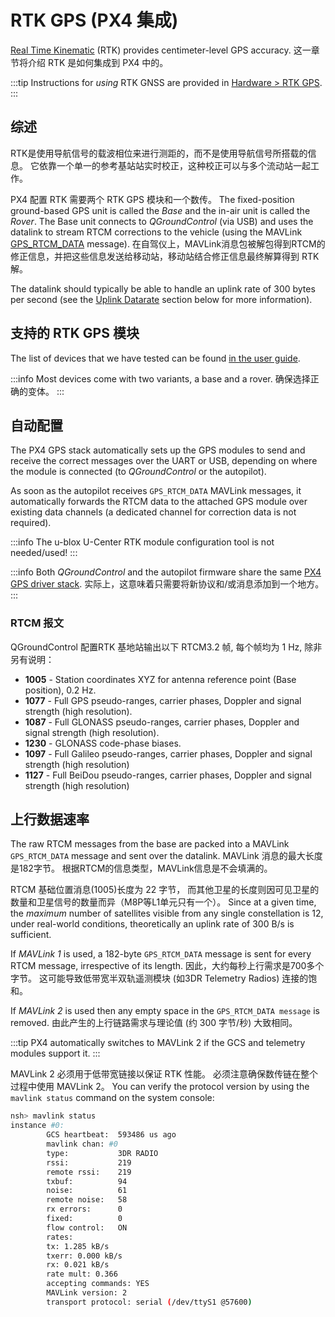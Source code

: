 # RTK GPS (PX4 集成)

[Real Time Kinematic](https://en.wikipedia.org/wiki/Real_Time_Kinematic) (RTK) provides centimeter-level GPS accuracy.
这一章节将介绍 RTK 是如何集成到 PX4 中的。

:::tip
Instructions for _using_ RTK GNSS are provided in [Hardware > RTK GPS](../gps_compass/rtk_gps.md).
:::

## 综述

RTK是使用导航信号的载波相位来进行测距的，而不是使用导航信号所搭载的信息。
它依靠一个单一的参考基站站实时校正，这种校正可以与多个流动站一起工作。

PX4 配置 RTK 需要两个 RTK GPS 模块和一个数传。
The fixed-position ground-based GPS unit is called the _Base_ and the in-air unit is called the _Rover_.
The Base unit connects to _QGroundControl_ (via USB) and uses the datalink to stream RTCM corrections to the vehicle (using the MAVLink [GPS_RTCM_DATA](https://mavlink.io/en/messages/common.html#GPS_RTCM_DATA) message).
在自驾仪上，MAVLink消息包被解包得到RTCM的修正信息，并把这些信息发送给移动站，移动站结合修正信息最终解算得到 RTK 解。

The datalink should typically be able to handle an uplink rate of 300 bytes per second (see the [Uplink Datarate](#uplink-datarate) section below for more information).

## 支持的 RTK GPS 模块

The list of devices that we have tested can be found [in the user guide](../gps_compass/rtk_gps.md#supported-devices).

:::info
Most devices come with two variants, a base and a rover.
确保选择正确的变体。
:::

## 自动配置

The PX4 GPS stack automatically sets up the GPS modules to send and receive the correct messages over the UART or USB, depending on where the module is connected (to _QGroundControl_ or the autopilot).

As soon as the autopilot receives `GPS_RTCM_DATA` MAVLink messages, it automatically forwards the RTCM data to the attached GPS module over existing data channels (a dedicated channel for correction data is not required).

:::info
The u-blox U-Center RTK module configuration tool is not needed/used!
:::

:::info
Both _QGroundControl_ and the autopilot firmware share the same [PX4 GPS driver stack](https://github.com/PX4/PX4-GPSDrivers).
实际上，这意味着只需要将新协议和/或消息添加到一个地方。
:::

### RTCM 报文

QGroundControl 配置RTK 基地站输出以下 RTCM3.2 帧, 每个帧均为 1 Hz, 除非另有说明：

- **1005** - Station coordinates XYZ for antenna reference point (Base position), 0.2 Hz.
- **1077** - Full GPS pseudo-ranges, carrier phases, Doppler and signal strength (high resolution).
- **1087** - Full GLONASS pseudo-ranges, carrier phases, Doppler and signal strength (high resolution).
- **1230** - GLONASS code-phase biases.
- **1097** - Full Galileo pseudo-ranges, carrier phases, Doppler and signal strength (high resolution)
- **1127** - Full BeiDou pseudo-ranges, carrier phases, Doppler and signal strength (high resolution)

## 上行数据速率

The raw RTCM messages from the base are packed into a MAVLink `GPS_RTCM_DATA` message and sent over the datalink.
MAVLink 消息的最大长度是182字节。 根据RTCM的信息类型，MAVLink信息是不会填满的。

RTCM 基础位置消息(1005)长度为 22 字节， 而其他卫星的长度则因可见卫星的数量和卫星信号的数量而异（M8P等L1单元只有一个）。
Since at a given time, the _maximum_ number of satellites visible from any single constellation is 12, under real-world conditions, theoretically an uplink rate of 300 B/s is sufficient.

If _MAVLink 1_ is used, a 182-byte `GPS_RTCM_DATA` message is sent for every RTCM message, irrespective of its length.
因此，大约每秒上行需求是700多个字节。
这可能导致低带宽半双轨遥测模块 (如3DR Telemetry Radios) 连接的饱和。

If _MAVLink 2_ is used then any empty space in the `GPS_RTCM_DATA message` is removed.
由此产生的上行链路需求与理论值 (约 300 字节/秒) 大致相同。

:::tip
PX4 automatically switches to MAVLink 2 if the GCS and telemetry modules support it.
:::

MAVLink 2 必须用于低带宽链接以保证 RTK 性能。 必须注意确保数传链在整个过程中使用 MAVLink 2。
You can verify the protocol version by using the `mavlink status` command on the system console:

```sh
nsh> mavlink status
instance #0:
        GCS heartbeat:  593486 us ago
        mavlink chan: #0
        type:           3DR RADIO
        rssi:           219
        remote rssi:    219
        txbuf:          94
        noise:          61
        remote noise:   58
        rx errors:      0
        fixed:          0
        flow control:   ON
        rates:
        tx: 1.285 kB/s
        txerr: 0.000 kB/s
        rx: 0.021 kB/s
        rate mult: 0.366
        accepting commands: YES
        MAVLink version: 2
        transport protocol: serial (/dev/ttyS1 @57600)
```

